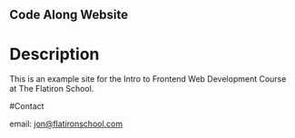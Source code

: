 Code Along Website
---
# Description

This is an example site for the Intro to Frontend Web Development Course at The Flatiron School.

#Contact

email: jon@flatironschool.com

